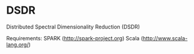 DSDR
====

Distributed Spectral Dimensionality Reduction (DSDR)

Requirements:
SPARK (http://spark-project.org)
Scala (http://www.scala-lang.org/)
